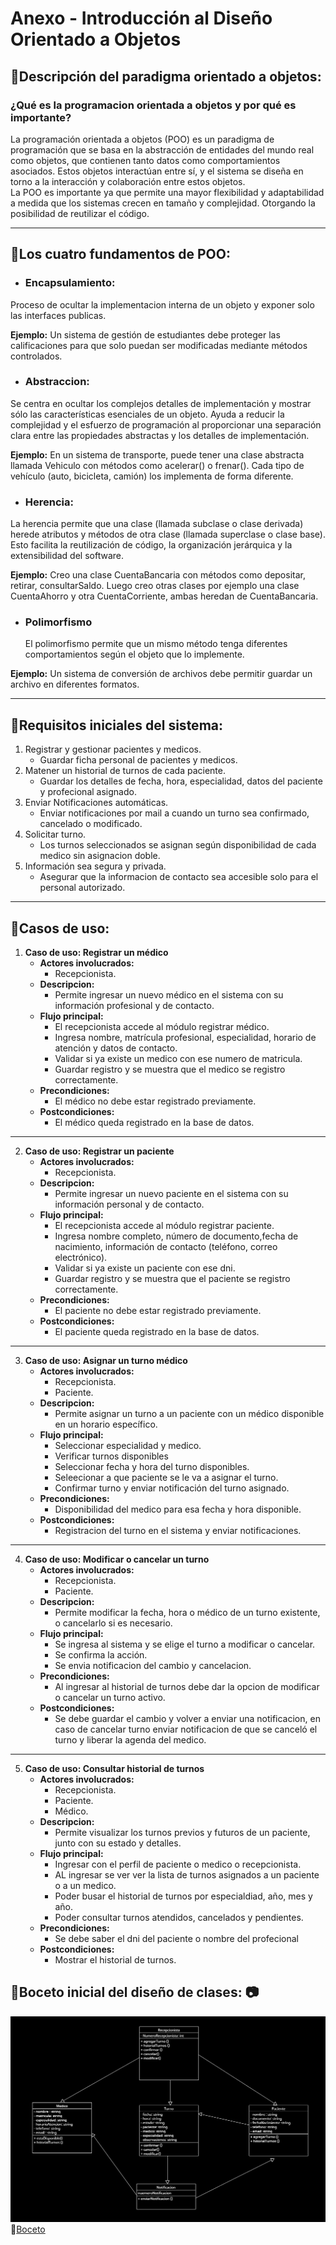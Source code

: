 # Anexo - Introducción al Diseño Orientado a Objetos

## :small_blue_diamond:Descripción del paradigma orientado a objetos:

### ¿Qué es la programacion orientada a objetos y por qué es importante?

La programación orientada a objetos (POO) es un paradigma de programación que se basa en la abstracción de entidades del mundo real como objetos, que contienen tanto datos como comportamientos asociados. Estos objetos interactúan entre sí, y el sistema se diseña en torno a la interacción y colaboración entre estos objetos.  
La POO es importante ya que permite una mayor flexibilidad y adaptabilidad a medida que los sistemas crecen en tamaño y complejidad. Otorgando la posibilidad de reutilizar el código.

---

## :small_blue_diamond:Los cuatro fundamentos de POO:

- ### Encapsulamiento:

Proceso de ocultar la implementacion interna de un objeto y exponer solo las interfaces publicas.

**Ejemplo:** Un sistema de gestión de estudiantes debe proteger las calificaciones para que solo puedan ser modificadas mediante métodos controlados.

- ### Abstraccion:

Se centra en ocultar los complejos detalles de implementación y mostrar sólo las características esenciales de un objeto. Ayuda a reducir la complejidad y el esfuerzo de programación al proporcionar una separación clara entre las propiedades abstractas y los detalles de implementación.

**Ejemplo:** En un sistema de transporte, puede tener una clase abstracta llamada Vehiculo con métodos como acelerar() o frenar(). Cada tipo de vehículo (auto, bicicleta, camión) los implementa de forma diferente.

- ### Herencia:

La herencia permite que una clase (llamada subclase o clase derivada) herede atributos y métodos de otra clase (llamada superclase o clase base). Esto facilita la reutilización de código, la organización jerárquica y la extensibilidad del software.

**Ejemplo:** Creo una clase CuentaBancaria con métodos como depositar, retirar, consultarSaldo. Luego creo otras clases por ejemplo una clase CuentaAhorro y otra CuentaCorriente, ambas heredan de CuentaBancaria.

- ### Polimorfismo
  El polimorfismo permite que un mismo método tenga diferentes comportamientos según el objeto que lo implemente.

**Ejemplo:** Un sistema de conversión de archivos debe permitir guardar un archivo en diferentes formatos.

---

## :small_blue_diamond:Requisitos iniciales del sistema:

1. Registrar y gestionar pacientes y medicos.
   - Guardar ficha personal de pacientes y medicos.
2. Matener un historial de turnos de cada paciente.
   - Guardar los detalles de fecha, hora, especialidad, datos del paciente y profecional asignado.
3. Enviar Notificaciones automáticas.
   - Enviar notificaciones por mail a cuando un turno sea confirmado, cancelado o modificado.
4. Solicitar turno.
   - Los turnos seleccionados se asignan según disponibilidad de cada medico sin asignacion doble.
5. Información sea segura y privada.
   - Asegurar que la informacion de contacto sea accesible solo para el personal autorizado.

---

## :small_blue_diamond:Casos de uso:

1. **Caso de uso: Registrar un médico**
   - **Actores involucrados:**
     - Recepcionista.
   - **Descripcion:**
     - Permite ingresar un nuevo médico en el sistema con su información profesional y de contacto.
   - **Flujo principal:**
     - El recepcionista accede al módulo registrar médico.
     - Ingresa nombre, matrícula profesional, especialidad, horario de atención y datos de contacto.
     - Validar si ya existe un medico con ese numero de matricula.
     - Guardar registro y se muestra que el medico se registro correctamente.
   - **Precondiciones:**
     - El médico no debe estar registrado previamente.
   - **Postcondiciones:**
     - El médico queda registrado en la base de datos.

---

2. **Caso de uso: Registrar un paciente**
   - **Actores involucrados:**
     - Recepcionista.
   - **Descripcion:**
     - Permite ingresar un nuevo paciente en el sistema con su información personal y de contacto.
   - **Flujo principal:**
     - El recepcionista accede al módulo registrar paciente.
     - Ingresa nombre completo, número de documento,fecha de nacimiento, información de contacto (teléfono, correo electrónico).
     - Validar si ya existe un paciente con ese dni.
     - Guardar registro y se muestra que el paciente se registro correctamente.
   - **Precondiciones:**
     - El paciente no debe estar registrado previamente.
   - **Postcondiciones:**
     - El paciente queda registrado en la base de datos.

---

3. **Caso de uso: Asignar un turno médico**
   - **Actores involucrados:**
     - Recepcionista.
     - Paciente.
   - **Descripcion:**
     - Permite asignar un turno a un paciente con un médico disponible en un horario específico.
   - **Flujo principal:**
     - Seleccionar especialidad y medico.
     - Verificar turnos disponibles
     - Seleccionar fecha y hora del turno disponibles.
     - Seleecionar a que paciente se le va a asignar el turno.
     - Confirmar turno y enviar notificación del turno asignado.
   - **Precondiciones:**
     - Disponibilidad del medico para esa fecha y hora disponible.
   - **Postcondiciones:**
     - Registracion del turno en el sistema y enviar notificaciones.

---

4. **Caso de uso: Modificar o cancelar un turno**
   - **Actores involucrados:**
     - Recepcionista.
     - Paciente.
   - **Descripcion:**
     - Permite modificar la fecha, hora o médico de un turno existente, o cancelarlo si es necesario.
   - **Flujo principal:**
     - Se ingresa al sistema y se elige el turno a modificar o cancelar.
     - Se confirma la acción.
     - Se envia notificacion del cambio y cancelacion.
   - **Precondiciones:**
     - Al ingresar al historial de turnos debe dar la opcion de modificar o cancelar un turno activo.
   - **Postcondiciones:**
     - Se debe guardar el cambio y volver a enviar una notificacion, en caso de cancelar turno enviar notificacion de que se canceló el turno y liberar la agenda del medico.

---

5. **Caso de uso: Consultar historial de turnos**
   - **Actores involucrados:**
     - Recepcionista.
     - Paciente.
     - Médico.
   - **Descripcion:**
     - Permite visualizar los turnos previos y futuros de un paciente, junto con su estado y detalles.
   - **Flujo principal:**
     - Ingresar con el perfil de paciente o medico o recepcionista.
     - AL ingresar se ver ver la lista de turnos asignados a un paciente o a un medico.
     - Poder busar el historial de turnos por especialdiad, año, mes y año.
     - Poder consultar turnos atendidos, cancelados y pendientes.
   - **Precondiciones:**
     - Se debe saber el dni del paciente o nombre del profecional
   - **Postcondiciones:**
     - Mostrar el historial de turnos.

## :small_blue_diamond:Boceto inicial del diseño de clases: :camera:

![Boceto inicial del diseño de clases](/img/Boceto.png)  
:link:[Boceto](https://drive.google.com/file/d/1cP8p2tOxGcsvUdFArKP-YEUMQvr9uO5U/view?usp=drive_link)
